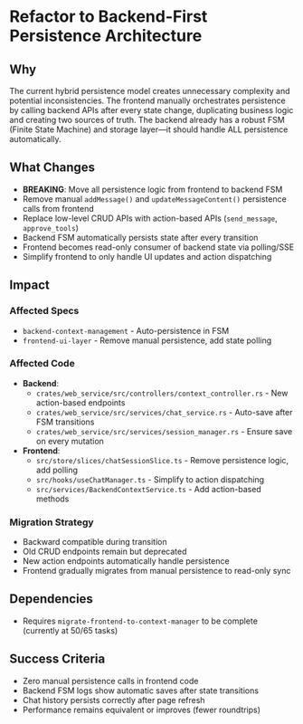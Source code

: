 # Refactor to Backend-First Persistence Architecture

## Why

The current hybrid persistence model creates unnecessary complexity and potential inconsistencies. The frontend manually orchestrates persistence by calling backend APIs after every state change, duplicating business logic and creating two sources of truth. The backend already has a robust FSM (Finite State Machine) and storage layer—it should handle ALL persistence automatically.

## What Changes

- **BREAKING**: Move all persistence logic from frontend to backend FSM
- Remove manual `addMessage()` and `updateMessageContent()` persistence calls from frontend
- Replace low-level CRUD APIs with action-based APIs (`send_message`, `approve_tools`)
- Backend FSM automatically persists state after every transition
- Frontend becomes read-only consumer of backend state via polling/SSE
- Simplify frontend to only handle UI updates and action dispatching

## Impact

### Affected Specs
- `backend-context-management` - Auto-persistence in FSM
- `frontend-ui-layer` - Remove manual persistence, add state polling

### Affected Code
- **Backend**:
  - `crates/web_service/src/controllers/context_controller.rs` - New action-based endpoints
  - `crates/web_service/src/services/chat_service.rs` - Auto-save after FSM transitions
  - `crates/web_service/src/services/session_manager.rs` - Ensure save on every mutation
- **Frontend**:
  - `src/store/slices/chatSessionSlice.ts` - Remove persistence logic, add polling
  - `src/hooks/useChatManager.ts` - Simplify to action dispatching
  - `src/services/BackendContextService.ts` - Add action-based methods

### Migration Strategy
- Backward compatible during transition
- Old CRUD endpoints remain but deprecated
- New action endpoints automatically handle persistence
- Frontend gradually migrates from manual persistence to read-only sync

## Dependencies
- Requires `migrate-frontend-to-context-manager` to be complete (currently at 50/65 tasks)

## Success Criteria
- Zero manual persistence calls in frontend code
- Backend FSM logs show automatic saves after state transitions
- Chat history persists correctly after page refresh
- Performance remains equivalent or improves (fewer roundtrips)

